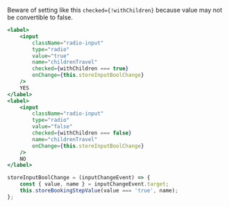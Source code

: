 Beware of setting like this `checked={!withChildren}` because value may not be convertible to false.

```jsx
<label>
    <input
        className="radio-input"
        type="radio"
        value="true"
        name="childrenTravel"
        checked={withChildren === true}
        onChange={this.storeInputBoolChange}
    />
    YES
</label>
<label>
    <input
        className="radio-input"
        type="radio"
        value="false"
        checked={withChildren === false}
        name="childrenTravel"
        onChange={this.storeInputBoolChange}
    />
    NO
</label>
```

```javascript
storeInputBoolChange = (inputChangeEvent) => {
    const { value, name } = inputChangeEvent.target;
    this.storeBookingStepValue(value === 'true', name);
};
```
